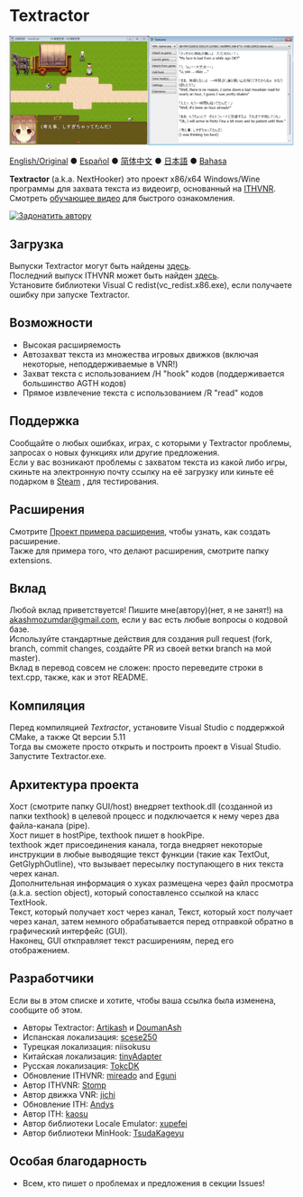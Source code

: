 # Textractor

![Как это выглядит](screenshot.png)

[English/Original](https://github.com/Artikash/Textractor/blob/master/README.md) ● [Español](https://github.com/Artikash/Textractor/blob/master/README_ES.md) ● [简体中文](https://github.com/Artikash/Textractor/blob/master/README_SC.md) ● 
[日本語](https://github.com/Artikash/Textractor/blob/master/README_JP.md)
● 
[Bahasa](https://github.com/Artikash/Textractor/blob/master/README_ID.md)

**Textractor** (a.k.a. NextHooker) это проект x86/x64 Windows/Wine программы для захвата текста из видеоигр, основанный на [ITHVNR](http://www.hongfire.com/forum/showthread.php/438331-ITHVNR-ITH-with-the-VNR-engine).<br>
Смотреть [обучающее видео](https://youtu.be/eecEOacF6mw) для быстрого ознакомления.

[![Задонатить автору](https://www.paypalobjects.com/en_US/i/btn/btn_donate_SM.gif)](https://www.paypal.com/cgi-bin/webscr?cmd=_donations&business=akashmozumdar%40gmail.com&item_name=Textractor%20development&currency_code=USD)

## Загрузка

Выпуски Textractor могут быть найдены [здесь](https://github.com/Artikash/Textractor/releases).<br>
Последний выпуск ITHVNR может быть найден [здесь](https://drive.google.com/open?id=13aHF4uIXWn-3YML_k2YCDWhtGgn5-tnO).<br>
Установите библиотеки Visual C redist(vc_redist.x86.exe), если получаете ошибку при запуске Textractor.

## Возможности

- Высокая расширяемость
- Автозахват текста из множества игровых движков (включая некоторые, неподдерживаемые в VNR!)
- Захват текста с использованием /H "hook" кодов (поддерживается большинство AGTH кодов)
- Прямое извлечение текста с использованием /R "read" кодов

## Поддержка

Сообщайте о любых ошибках, играх, с которыми у Textractor проблемы, запросах о новых функциях или другие предложения.<br>
Если у вас возникают проблемы с захватом текста из какой либо игры, скиньте на электронную почту ссылку на её загрузку или киньте её подарком в [Steam](https://steamcommunity.com/profiles/76561198097566313/) , для тестирования.

## Расширения

Смотрите [Проект примера расширения](https://github.com/Artikash/ExampleExtension), чтобы узнать, как создать расширение.<br>
Также для примера того, что делают расширения, смотрите папку extensions. 

## Вклад

Любой вклад приветствуется! Пишите мне(автору)(нет, я не занят!) на akashmozumdar@gmail.com, если у вас есть любые вопросы о кодовой базе.<br>
Используйте стандартные действия для создания pull request (fork, branch, commit changes, создайте PR из своей ветки branch на мой master).<br>
Вклад в перевод совсем не сложен: просто переведите строки в text.cpp, также, как и этот README.

## Компиляция

Перед компиляцией *Textractor*, установите Visual Studio с поддержкой CMake, а также Qt версии 5.11<br>
Тогда вы сможете просто открыть и построить проект в Visual Studio. Запустите Textractor.exe.

## Архитектура проекта

Хост (смотрите папку GUI/host) внедряет texthook.dll (созданной из папки texthook) в целевой процесс и подключается к нему через два файла-канала (pipe).<br>
Хост пишет в hostPipe, texthook пишет в hookPipe.<br>
texthook ждет присоединения канала, тогда внедряет некоторые инструкции в любые выводящие текст функции (такие как TextOut, GetGlyphOutline), что вызывает пересылку поступающего в них текста черех канал.<br>
Дополнительная информация о хуках размещена через файл просмотра (a.k.a. section object), который сопоставленсо ссылкой на класс TextHook.<br>
Текст, который получает хост через канал, Текст, который хост получает через канал, затем немного обрабатывается перед отправкой обратно в графический интерфейс (GUI).<br>
Наконец, GUI откправляет текст расширениям, перед его отображением.

## Разработчики

Если вы в этом списке и хотите, чтобы ваша ссылка была изменена, сообщите об этом.
- Авторы Textractor: [Artikash](https://github.com/Artikash) и [DoumanAsh](https://github.com/DoumanAsh)
- Испанская локализация: [scese250](https://github.com/scese250)
- Турецкая локализация: niisokusu
- Китайская локализация: [tinyAdapter](https://github.com/tinyAdapter)
- Русская локализация: [TokcDK](https://github.com/TokcDK)
- Обновление ITHVNR: [mireado](https://github.com/mireado) and [Eguni](https://github.com/Eguni)
- Автор ITHVNR: [Stomp](http://www.hongfire.com/forum/member/325894-stomp)
- Автор движка VNR: [jichi](https://archive.is/prJwr)
- Обновление ITH: [Andys](https://github.com/AndyScull)
- Автор ITH: [kaosu](http://www.hongfire.com/forum/member/562651-kaosu)
- Автор библиотеки Locale Emulator: [xupefei](https://github.com/xupefei)
- Автор библиотеки MinHook: [TsudaKageyu](https://github.com/TsudaKageyu)

## Особая благодарность

- Всем, кто пишет о проблемах и предложения в секции Issues!

